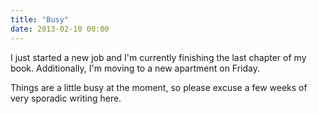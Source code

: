 ```yaml
---
title: "Busy"
date: 2013-02-10 00:00
---
```


<import><p>I just started a new job and I'm currently finishing the last chapter of my book. Additionally, I'm moving to a new apartment on Friday. </p>

<p>Things are a little busy at the moment, so please excuse a few weeks of very sporadic writing here. </p></import>

<!-- more -->

